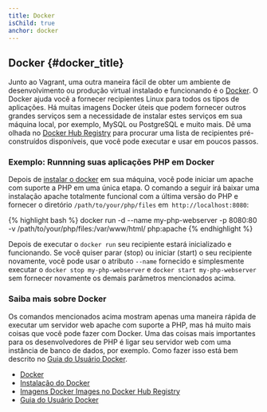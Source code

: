 ```yaml
---
title: Docker
isChild: true
anchor: docker
---
```


## Docker {#docker_title}

Junto ao Vagrant, uma outra maneira fácil de obter um ambiente de desenvolvimento ou produção virtual instalado e funcionando é  o [Docker][docker].
O Docker ajuda você a fornecer recipientes Linux para todos os tipos de aplicações.
Há muitas imagens Docker úteis que podem fornecer outros grandes serviços sem a necessidade de instalar estes serviços em sua máquina local, por exemplo, MySQL ou PostgreSQL e muito mais.
Dê uma olhada no [Docker Hub Registry][docker-hub] para procurar uma lista de recipientes pré-construídos disponíveis, que você pode executar e usar em poucos passos.

### Exemplo: Runnning suas aplicações PHP em Docker

Depois de [instalar o docker][docker-install] em sua máquina, você pode iniciar um apache com suporte a PHP em uma única etapa.
O comando a seguir irá baixar uma instalação apache totalmente funcional com a última versão do PHP e fornecer o diretório `/path/to/your/php/files` em` http://localhost:8080`:

{% highlight bash %}
docker run -d --name my-php-webserver -p 8080:80 -v /path/to/your/php/files:/var/www/html/ php:apache 
{% endhighlight %}

Depois de executar o `docker run` seu recipiente estará inicializado e funcionando.
Se você quiser parar (stop) ou iniciar (start) o seu recipiente novamente, você pode usar o atributo `--name` fornecido e simplesmente executar o `docker stop my-php-webserver` e `docker start my-php-webserver` sem fornecer novamente os demais parâmetros mencionados acima.
  
### Saiba mais sobre Docker

Os comandos mencionados acima mostram apenas uma maneira rápida de executar um servidor web apache com suporte a PHP, mas há muito mais coisas que você pode fazer com Docker.
Uma das coisas mais importantes para os desenvolvedores de PHP é ligar seu servidor web com uma instância de banco de dados, por exemplo.
Como fazer isso está bem descrito no [Guia do Usuário Docker][docker-doc].

* [Docker][docker]
* [Instalação do Docker][docker-install]
* [Imagens Docker Images no Docker Hub Registry][docker-hub]
* [Guia do Usuário Docker][docker-doc]

[docker]: http://docker.com/
[docker-hub]: https://registry.hub.docker.com/
[docker-install]: https://docs.docker.com/installation/
[docker-doc]: https://docs.docker.com/userguide/

